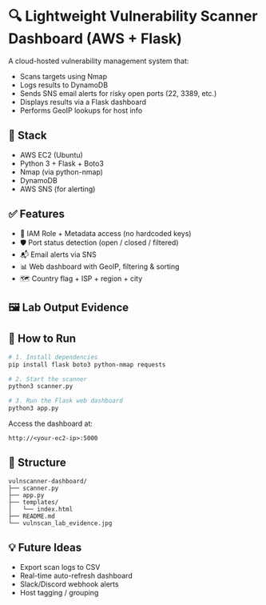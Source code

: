 
# 🔍 Lightweight Vulnerability Scanner Dashboard (AWS + Flask)

A cloud-hosted vulnerability management system that:
- Scans targets using Nmap
- Logs results to DynamoDB
- Sends SNS email alerts for risky open ports (22, 3389, etc.)
- Displays results via a Flask dashboard
- Performs GeoIP lookups for host info

## 🔧 Stack
- AWS EC2 (Ubuntu)
- Python 3 + Flask + Boto3
- Nmap (via python-nmap)
- DynamoDB
- AWS SNS (for alerting)

## ✅ Features
- 🔐 IAM Role + Metadata access (no hardcoded keys)
- 🛡️ Port status detection (open / closed / filtered)
- 📬 Email alerts via SNS
- 📊 Web dashboard with GeoIP, filtering & sorting
- 🗺️ Country flag + ISP + region + city

## 🖼️ Lab Output Evidence

## 🚀 How to Run

```bash
# 1. Install dependencies
pip install flask boto3 python-nmap requests

# 2. Start the scanner
python3 scanner.py

# 3. Run the Flask web dashboard
python3 app.py
```

Access the dashboard at:
```
http://<your-ec2-ip>:5000
```

## 📁 Structure

```
vulnscanner-dashboard/
├── scanner.py
├── app.py
├── templates/
│   └── index.html
├── README.md
└── vulnscan_lab_evidence.jpg
```

## 💡 Future Ideas

- Export scan logs to CSV
- Real-time auto-refresh dashboard
- Slack/Discord webhook alerts
- Host tagging / grouping
